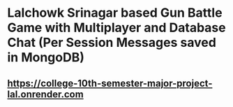 # Lalchowk Srinagar based Gun Battle Game with Multiplayer and Database Chat (Per Session Messages saved in MongoDB)

## https://college-10th-semester-major-project-lal.onrender.com

